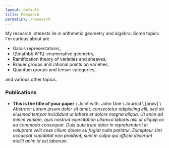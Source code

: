 ```yaml
---
layout: default
title: Research
permalink: /research
---
```


My research interests lie in arithmetic geometry and algebra. Some topics I'm curious about are

- Galois representations,
- \\(\mathbb A^1\\)-enumerative geometry,
- Ramification theory of varieties and sheaves,
- Brauer groups and rational points on varieties,
- Quantum groups and tensor categories, 
<!-- - Categorification and 2-representation theory, -->

and various other topics. 

### Publications
- **This is the title of your paper** \\
Joint with: John Doe  \\
Journal \\
[arxiv] \\
*Abstract: Lorem ipsum dolor sit amet, consectetur adipiscing elit, sed do eiusmod tempor incididunt ut labore et dolore magna aliqua. Ut enim ad minim veniam, quis nostrud exercitation ullamco laboris nisi ut aliquip ex ea commodo consequat. Duis aute irure dolor in reprehenderit in voluptate velit esse cillum dolore eu fugiat nulla pariatur. Excepteur sint occaecat cupidatat non proident, sunt in culpa qui officia deserunt mollit anim id est laborum.*

